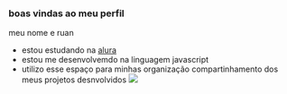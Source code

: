 ### boas vindas ao meu perfil

 meu nome e ruan

  - estou estudando na [alura](https:www.alura.com.br)
  - estou me desenvolvemdo na linguagem javascript
  - utilizo esse espaço para minhas organização compartinhamento dos meus projetos desnvolvidos
![](https://media1.tenor.com/m/DfQaBZTaR-QAAAAC/dokkan-battle-top.gif)
